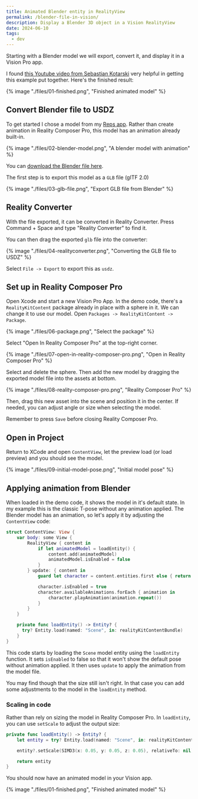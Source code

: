 ```yaml
---
title: Animated Blender entity in RealityView
permalink: /blender-file-in-vision/
description: Display a Blender 3D object in a Vision RealityView
date: 2024-06-10
tags:
  - dev
---
```


Starting with a Blender model we will export, convert it, and display it in a Vision Pro app.

I found [this Youtube video from Sebastian Kotarski](https://www.youtube.com/watch?v=ycJO3DKTsDM) very helpful in getting this example put together. Here's the finished result:

{% image "./files/01-finished.png", "Finished animated model" %}

## Convert Blender file to USDZ

To get started I chose a model from my [Reps app](http://reps.hop.ie). Rather than create animation in Reality Composer Pro, this model has an animation already built-in.

{% image "./files/02-blender-model.png", "A blender model with animation" %}

You can [download the Blender file here](/files/pushup-05.blend.zip).

The first step is to export this model as a `GLB` file (gITF 2.0)

{% image "./files/03-glb-file.png", "Export GLB file from Blender" %}

## Reality Converter

With the file exported, it can be converted in Reality Converter. Press Command + Space and type "Reality Converter" to find it.

You can then drag the exported `glb` file into the converter:

{% image "./files/04-realityconverter.png", "Converting the GLB file to USDZ" %}

Select `File -> Export` to export this as `usdz`.

## Set up in Reality Composer Pro

Open Xcode and start a new Vision Pro App. In the demo code, there's a `RealityKitContent` package already in place with a sphere in it. We can change it to use our model. Open `Packages -> RealityKitContent -> Package`.

{% image "./files/06-package.png", "Select the package" %}

Select "Open In Reality Composer Pro" at the top-right corner.

{% image "./files/07-open-in-reality-composer-pro.png", "Open in Reality Composer Pro" %}

Select and delete the sphere. Then add the new model by dragging the exported model file into the assets at bottom.

{% image "./files/08-reality-composer-pro.png", "Reality Composer Pro" %}

Then, drag this new asset into the scene and position it in the center. If needed, you can adjust angle or size when selecting the model.

Remember to press `Save` before closing Reality Composer Pro.

## Open in Project

Return to XCode and open `ContentView`, let the preview load (or load preview) and you should see the model.

{% image "./files/09-initial-model-pose.png", "Initial model pose" %}

## Applying animation from Blender

When loaded in the demo code, it shows the model in it's default state. In my example this is the classic T-pose without any animation applied. The Blender model has an animation, so let's apply it by adjusting the `ContentView` code:

```swift
struct ContentView: View {
    var body: some View {
        RealityView { content in
            if let animatedModel = loadEntity() {
                content.add(animatedModel)
                animatedModel.isEnabled = false
            }
        } update: { content in
            guard let character = content.entities.first else { return }

            character.isEnabled = true
            character.availableAnimations.forEach { animation in
                character.playAnimation(animation.repeat())
            }
        }
    }

    private func loadEntity() -> Entity? {
      try? Entity.load(named: "Scene", in: realityKitContentBundle)
    }
}
```

This code starts by loading the `Scene` model entity using the `loadEntity` function. It sets `isEnabled` to false so that it won't show the default pose without animation applied. It then uses `update` to apply the animation from the model file.

You may find though that the size still isn't right. In that case you can add some adjustments to the model in the `loadEntity` method.

### Scaling in code

Rather than rely on sizing the model in Reality Composer Pro. In `loadEntity`, you can use `setScale` to adjust the output size:

```swift
private func loadEntity() -> Entity? {
    let entity = try? Entity.load(named: "Scene", in: realityKitContentBundle)

    entity?.setScale(SIMD3(x: 0.05, y: 0.05, z: 0.05), relativeTo: nil)

    return entity
}
```

You should now have an animated model in your Vision app.

{% image "./files/01-finished.png", "Finished animated model" %}
